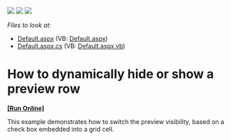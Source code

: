 <!-- default badges list -->
![](https://img.shields.io/endpoint?url=https://codecentral.devexpress.com/api/v1/VersionRange/128539658/13.1.4%2B)
[![](https://img.shields.io/badge/Open_in_DevExpress_Support_Center-FF7200?style=flat-square&logo=DevExpress&logoColor=white)](https://supportcenter.devexpress.com/ticket/details/E371)
[![](https://img.shields.io/badge/📖_How_to_use_DevExpress_Examples-e9f6fc?style=flat-square)](https://docs.devexpress.com/GeneralInformation/403183)
<!-- default badges end -->
<!-- default file list -->
*Files to look at*:

* [Default.aspx](./CS/DynamicShowHidePreview/Default.aspx) (VB: [Default.aspx](./VB/DynamicShowHidePreview/Default.aspx))
* [Default.aspx.cs](./CS/DynamicShowHidePreview/Default.aspx.cs) (VB: [Default.aspx.vb](./VB/DynamicShowHidePreview/Default.aspx.vb))
<!-- default file list end -->
# How to dynamically hide or show a preview row
<!-- run online -->
**[[Run Online]](https://codecentral.devexpress.com/e371/)**
<!-- run online end -->


<p>This example demonstrates how to switch the preview visibility, based on a check box embedded into a grid cell.</p>

<br/>


